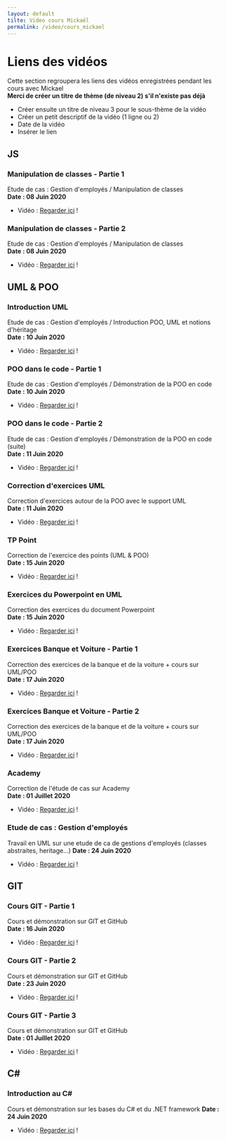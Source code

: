 ```yaml
---
layout: default
tilte: Video cours Mickaël
permalink: /video/cours_mickael
---
```


# Liens des vidéos
Cette section regroupera les liens des vidéos enregistrées pendant les cours avec Mickael  
**Merci de créer un titre de thème (de niveau 2) s'il n'existe pas déjà**
* Créer ensuite un titre de niveau 3 pour le sous-thème de la vidéo
* Créer un petit descriptif de la vidéo (1 ligne ou 2)
* Date de la vidéo
* Insérer le lien


## JS
### Manipulation de classes - Partie 1
Etude de cas : Gestion d'employés / Manipulation de classes   
**Date : 08 Juin 2020**
* Vidéo : [Regarder ici][js-00] !

[js-00]: http://portfolio.schoenmaeker.com/work/Mickael/mp4/2020-06-08_10-13-51-converted.mp4

### Manipulation de classes - Partie 2
Etude de cas : Gestion d'employés / Manipulation de classes  
**Date : 08 Juin 2020**
* Vidéo : [Regarder ici][js-01] !

[js-01]: http://portfolio.schoenmaeker.com/work/Mickael/mp4/2020-06-08_11-03-22-converted.mp4


## UML & POO
### Introduction UML
Etude de cas : Gestion d'employés / Introduction POO, UML et notions d'héritage  
**Date : 10 Juin 2020**
* Vidéo : [Regarder ici][uml-00] !

[uml-00]: http://portfolio.schoenmaeker.com/work/Mickael/mp4/2020-06-10_09-10-11-converted.mp4

### POO dans le code - Partie 1
Etude de cas : Gestion d'employés / Démonstration de la POO en code  
**Date : 10 Juin 2020**
* Vidéo : [Regarder ici][uml-01] !

[uml-01]: http://portfolio.schoenmaeker.com/work/Mickael/mp4/2020-06-10_11-23-20-converted.mp4

### POO dans le code - Partie 2
Etude de cas : Gestion d'employés / Démonstration de la POO en code (suite)  
**Date : 11 Juin 2020**
* Vidéo : [Regarder ici][uml-02] !

[uml-02]: http://portfolio.schoenmaeker.com/work/Mickael/mp4/2020-06-11_09-39-46-converted.mp4

### Correction d'exercices UML
Correction d'exercices autour de la POO avec le support UML  
**Date : 11 Juin 2020**
* Vidéo : [Regarder ici][uml-03] !

[uml-03]: http://portfolio.schoenmaeker.com/work/Mickael/mp4/2020-06-11_11-13-26-converted.mp4

### TP Point
Correction de l'exercice des points (UML & POO)  
**Date : 15 Juin 2020**
* Vidéo : [Regarder ici][uml-04] !

[uml-04]: http://portfolio.schoenmaeker.com/work/Mickael/mp4/2020-06-15_09-41-49-converted.mp4

### Exercices du Powerpoint en UML
Correction des exercices du document Powerpoint  
**Date : 15 Juin 2020**
* Vidéo : [Regarder ici][uml-05] !

[uml-05]: http://portfolio.schoenmaeker.com/work/Mickael/mp4/2020-06-15_09-57-23-converted.mp4

### Exercices Banque et Voiture - Partie 1
Correction des exercices de la banque et de la voiture + cours sur UML/POO  
**Date : 17 Juin 2020**
* Vidéo : [Regarder ici][uml-06] !

[uml-06]: http://portfolio.schoenmaeker.com/work/Mickael/mp4/2020-06-17_09-19-22-converted.mp4

### Exercices Banque et Voiture - Partie 2
Correction des exercices de la banque et de la voiture + cours sur UML/POO  
**Date : 17 Juin 2020**
* Vidéo : [Regarder ici][uml-07] !

[uml-07]: http://portfolio.schoenmaeker.com/work/Mickael/mp4/2020-06-17_11-20-57-converted.mp4

### Academy
Correction de l'étude de cas sur Academy  
**Date : 01 Juillet 2020**
* Vidéo : [Regarder ici][uml-08] !

[uml-08]: http://portfolio.schoenmaeker.com/work/Mickael/mp4/2020-07-01_09-03-14-converted.mp4

### Etude de cas : Gestion d'employés
Travail en UML sur une etude de ca de gestions d'employés (classes abstraites, heritage...)
**Date : 24 Juin 2020**
* Vidéo : [Regarder ici][uml-09] !

[uml-09]: http://media.arfp.eu/2005/2020-06-24_09-27-17.mp4

## GIT
### Cours GIT - Partie 1
Cours et démonstration sur GIT et GitHub  
**Date : 16 Juin 2020**
* Vidéo : [Regarder ici][git-00] !

[git-00]: http://portfolio.schoenmaeker.com/work/Mickael/mp4/2020-06-16_09-16-30-converted.mp4

### Cours GIT - Partie 2
Cours et démonstration sur GIT et GitHub  
**Date : 23 Juin 2020**
* Vidéo : [Regarder ici][git-01] !

[git-01]: http://portfolio.schoenmaeker.com/work/Mickael/mp4/2020-06-23_09-17-33-converted.mp4

### Cours GIT - Partie 3
Cours et démonstration sur GIT et GitHub  
**Date : 01 Juillet 2020**
* Vidéo : [Regarder ici][git-02] !

[git-02]: http://portfolio.schoenmaeker.com/work/Mickael/mp4/2020-07-01_14-22-36-converted.mp4

## C#
### Introduction au C#
Cours et démonstration sur les bases du C# et du .NET framework
**Date : 24 Juin 2020**
* Vidéo : [Regarder ici][C-00] !

[C-00]: http://media.arfp.eu/2005/2020-06-29%2009-31-18.mkv
